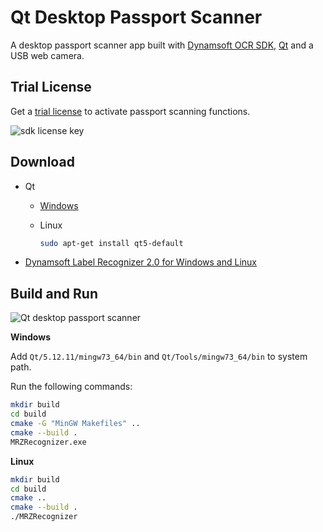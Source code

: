 # Qt Desktop Passport Scanner
A desktop passport scanner app built with [Dynamsoft OCR SDK](https://www.dynamsoft.com/label-recognition/overview/), [Qt](https://www.qt.io/) and a USB web camera.

## Trial License
Get a [trial license](https://www.dynamsoft.com/customer/license/trialLicense?product=dlr) to activate passport scanning functions.

![sdk license key](https://www.dynamsoft.com/blog/wp-content/uploads/2021/09/passport-scanner-license-key.png)
 
## Download
- Qt
  - [Windows](https://www.qt.io/download)
  - Linux
    
    ```bash
    sudo apt-get install qt5-default
    ```
    
- [Dynamsoft Label Recognizer 2.0 for Windows and Linux](https://www.dynamsoft.com/barcode-reader/downloads/)

## Build and Run

![Qt desktop passport scanner](https://www.dynamsoft.com/blog/wp-content/uploads/2021/09/passport-scanner-qt-mrz.png)

**Windows**

Add `Qt/5.12.11/mingw73_64/bin` and `Qt/Tools/mingw73_64/bin` to system path.

Run the following commands:

```bash
mkdir build
cd build
cmake -G "MinGW Makefiles" ..
cmake --build .
MRZRecognizer.exe
```

**Linux**

```bash
mkdir build
cd build
cmake ..
cmake --build .
./MRZRecognizer
```
 
